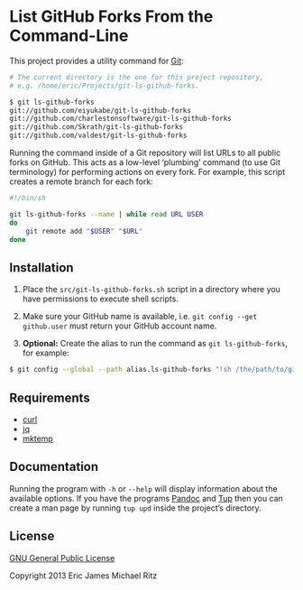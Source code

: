 List GitHub Forks From the Command-Line
=======================================

This project provides a utility command for [Git](http://git-scm.org/):

```sh
# The current directory is the one for this project repository,
# e.g. /home/eric/Projects/git-ls-github-forks.

$ git ls-github-forks
git://github.com/eiyukabe/git-ls-github-forks
git://github.com/charlestonsoftware/git-ls-github-forks
git://github.com/Skrath/git-ls-github-forks
git://github.com/valdest/git-ls-github-forks
```

Running the command inside of a Git repository will list URLs to all
public forks on GitHub.  This acts as a low-level ‘plumbing’ command (to
use Git terminology) for performing actions on every fork.  For
example, this script creates a remote branch for each fork:

```sh
#!/bin/sh

git ls-github-forks --name | while read URL USER
do
    git remote add "$USER" "$URL"
done
```


Installation
------------

1. Place the `src/git-ls-github-forks.sh` script in a directory where
   you have permissions to execute shell scripts.

2. Make sure your GitHub name is available, i.e. `git config --get
   github.user` must return your GitHub account name.

3. **Optional:** Create the alias to run the command as `git
   ls-github-forks`, for example:

```sh
$ git config --global --path alias.ls-github-forks "!sh /the/path/to/git-ls-github-forks.sh"
```


Requirements
------------

* [curl](http://curl.haxx.se/)
* [jq](http://stedolan.github.io/jq/)
* [mktemp](http://www.mktemp.org/)


Documentation
-------------

Running the program with `-h` or `--help` will display information
about the available options.  If you have the programs [Pandoc][] and
[Tup][] then you can create a man page by running `tup upd` inside the
project’s directory.


License
-------

[GNU General Public License](http://www.gnu.org/copyleft/gpl.html)

Copyright 2013 Eric James Michael Ritz



[Pandoc]: http://johnmacfarlane.net/pandoc/
[Tup]: http://gittup.org/tup/
